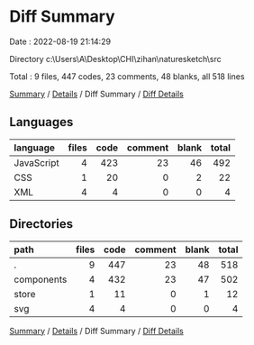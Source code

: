 # Diff Summary

Date : 2022-08-19 21:14:29

Directory c:\\Users\\A\\Desktop\\CHI\\zihan\\naturesketch\\src

Total : 9 files,  447 codes, 23 comments, 48 blanks, all 518 lines

[Summary](results.md) / [Details](details.md) / Diff Summary / [Diff Details](diff-details.md)

## Languages
| language | files | code | comment | blank | total |
| :--- | ---: | ---: | ---: | ---: | ---: |
| JavaScript | 4 | 423 | 23 | 46 | 492 |
| CSS | 1 | 20 | 0 | 2 | 22 |
| XML | 4 | 4 | 0 | 0 | 4 |

## Directories
| path | files | code | comment | blank | total |
| :--- | ---: | ---: | ---: | ---: | ---: |
| . | 9 | 447 | 23 | 48 | 518 |
| components | 4 | 432 | 23 | 47 | 502 |
| store | 1 | 11 | 0 | 1 | 12 |
| svg | 4 | 4 | 0 | 0 | 4 |

[Summary](results.md) / [Details](details.md) / Diff Summary / [Diff Details](diff-details.md)